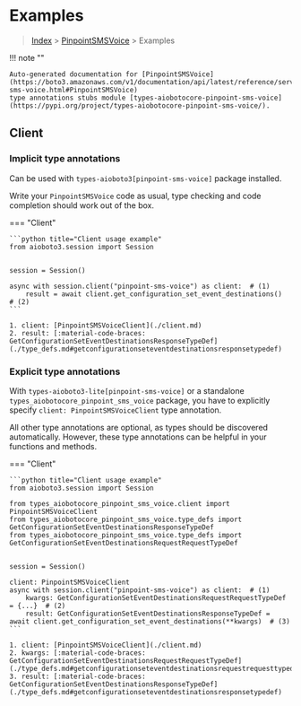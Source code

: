 # Examples

> [Index](../README.md) > [PinpointSMSVoice](./README.md) > Examples

!!! note ""

    Auto-generated documentation for [PinpointSMSVoice](https://boto3.amazonaws.com/v1/documentation/api/latest/reference/services/pinpoint-sms-voice.html#PinpointSMSVoice)
    type annotations stubs module [types-aiobotocore-pinpoint-sms-voice](https://pypi.org/project/types-aiobotocore-pinpoint-sms-voice/).

## Client

### Implicit type annotations

Can be used with `types-aioboto3[pinpoint-sms-voice]` package installed.

Write your `PinpointSMSVoice` code as usual,
type checking and code completion should work out of the box.



=== "Client"

    ```python title="Client usage example"
    from aioboto3.session import Session


    session = Session()

    async with session.client("pinpoint-sms-voice") as client:  # (1)
        result = await client.get_configuration_set_event_destinations()  # (2)
    ```

    1. client: [PinpointSMSVoiceClient](./client.md)
    2. result: [:material-code-braces: GetConfigurationSetEventDestinationsResponseTypeDef](./type_defs.md#getconfigurationseteventdestinationsresponsetypedef) 






### Explicit type annotations

With `types-aioboto3-lite[pinpoint-sms-voice]`
or a standalone `types_aiobotocore_pinpoint_sms_voice` package, you have to explicitly specify
`client: PinpointSMSVoiceClient` type annotation.

All other type annotations are optional, as types should be discovered automatically.
However, these type annotations can be helpful in your functions and methods.


=== "Client"

    ```python title="Client usage example"
    from aioboto3.session import Session

    from types_aiobotocore_pinpoint_sms_voice.client import PinpointSMSVoiceClient
    from types_aiobotocore_pinpoint_sms_voice.type_defs import GetConfigurationSetEventDestinationsResponseTypeDef
    from types_aiobotocore_pinpoint_sms_voice.type_defs import GetConfigurationSetEventDestinationsRequestRequestTypeDef


    session = Session()

    client: PinpointSMSVoiceClient
    async with session.client("pinpoint-sms-voice") as client:  # (1)
        kwargs: GetConfigurationSetEventDestinationsRequestRequestTypeDef = {...}  # (2)
        result: GetConfigurationSetEventDestinationsResponseTypeDef = await client.get_configuration_set_event_destinations(**kwargs)  # (3)
    ```

    1. client: [PinpointSMSVoiceClient](./client.md)
    2. kwargs: [:material-code-braces: GetConfigurationSetEventDestinationsRequestRequestTypeDef](./type_defs.md#getconfigurationseteventdestinationsrequestrequesttypedef) 
    3. result: [:material-code-braces: GetConfigurationSetEventDestinationsResponseTypeDef](./type_defs.md#getconfigurationseteventdestinationsresponsetypedef) 






